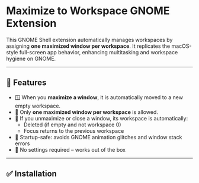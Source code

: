 # Maximize to Workspace GNOME Extension

This GNOME Shell extension automatically manages workspaces by assigning **one maximized window per workspace**. It replicates the macOS-style full-screen app behavior, enhancing multitasking and workspace hygiene on GNOME.

---

## 🧠 Features

- 🪟 When you **maximize a window**, it is automatically moved to a new empty workspace.
- 🧼 Only **one maximized window per workspace** is allowed.
- 🔁 If you unmaximize or close a window, its workspace is automatically:
  - Deleted (if empty and not workspace 0)
  - Focus returns to the previous workspace
- 🧠 Startup-safe: avoids GNOME animation glitches and window stack errors
- 🚫 No settings required – works out of the box

---

## ✅ Installation

